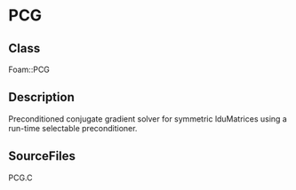 # PCG 
## Class
Foam::PCG

## Description
Preconditioned conjugate gradient solver for symmetric lduMatrices
using a run-time selectable preconditioner.

## SourceFiles
PCG.C

